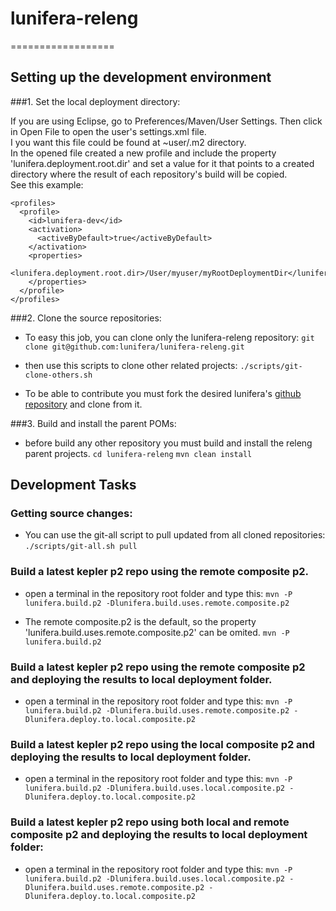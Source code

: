 # lunifera-releng
==================

## Setting up the development environment

###1. Set the local deployment directory:

If you are using Eclipse, go to Preferences/Maven/User Settings. Then click in Open File to open the user's settings.xml file.    
I you want this file could be found at ~user/.m2 directory.    
In the opened file created a new profile and include the property 'lunifera.deployment.root.dir' and set a value for it that points to a created directory where the result of each repository's build will be copied.     
See this example:

    <profiles>
      <profile>
        <id>lunifera-dev</id>
        <activation>
          <activeByDefault>true</activeByDefault>
        </activation>
        <properties>
          <lunifera.deployment.root.dir>/User/myuser/myRootDeploymentDir</lunifera.deployment.root.dir>
        </properties>
      </profile>
    </profiles>

###2. Clone the source repositories:
- To easy this job, you can clone only the lunifera-releng repository:
```git clone git@github.com:lunifera/lunifera-releng.git```

- then use this scripts to clone other related projects:
```./scripts/git-clone-others.sh```

- To be able to contribute you must fork the desired lunifera's [github repository](https://github.com/lunifera?tab=repositories) and clone from it.


###3. Build and install the parent POMs:
* before build any other repository you must build and install the releng parent projects.
```cd lunifera-releng```
```mvn clean install```


## Development Tasks

### Getting source changes:
* You can use the git-all script to pull updated from all cloned repositories:
```./scripts/git-all.sh pull```


### Build a latest kepler p2 repo using the remote composite p2. 
* open a terminal in the repository root folder and type this:
```mvn -P lunifera.build.p2 -Dlunifera.build.uses.remote.composite.p2```

* The remote composite.p2 is the default, so the property 'lunifera.build.uses.remote.composite.p2' can be omited.
```mvn -P lunifera.build.p2```


### Build a latest kepler p2 repo using the remote composite p2 and deploying the results to local deployment folder. 
* open a terminal in the repository root folder and type this:
```mvn -P lunifera.build.p2 -Dlunifera.build.uses.remote.composite.p2 -Dlunifera.deploy.to.local.composite.p2```


### Build a latest kepler p2 repo using the local composite p2 and deploying the results to local deployment folder. 
* open a terminal in the repository root folder and type this:
```mvn -P lunifera.build.p2 -Dlunifera.build.uses.local.composite.p2 -Dlunifera.deploy.to.local.composite.p2```


### Build a latest kepler p2 repo using both local and remote composite p2 and deploying the results to local deployment folder: 
* open a terminal in the repository root folder and type this:
```mvn -P lunifera.build.p2 -Dlunifera.build.uses.local.composite.p2 -Dlunifera.build.uses.remote.composite.p2 -Dlunifera.deploy.to.local.composite.p2```


